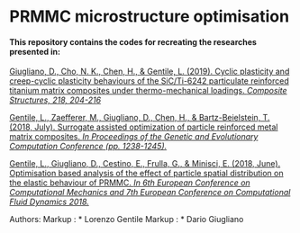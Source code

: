 # PRMMC microstructure optimisation

#### This repository contains the codes for recreating the researches presented in:

[Giugliano, D., Cho, N. K., Chen, H., & Gentile, L. (2019). Cyclic plasticity and creep-cyclic plasticity behaviours of the SiC/Ti-6242 particulate reinforced titanium matrix composites under thermo-mechanical loadings. *Composite Structures, 218, 204-216*](https://www.sciencedirect.com/science/article/pii/S0263822318329775?via%3Dihub)

[Gentile, L., Zaefferer, M., Giugliano, D., Chen, H., & Bartz-Beielstein, T. (2018, July). Surrogate assisted optimization of particle reinforced metal matrix composites. *In Proceedings of the Genetic and Evolutionary Computation Conference (pp. 1238-1245).*](https://www.researchgate.net/publication/325821623_Surrogate_assisted_optimization_of_particle_reinforced_metal_matrix_composites?_sg=rZR2ERUaZTBq2CLVeAJghFbICWSSttDwlhtqXWmHBApriiEHylnaP6U2nmQmK6lOeMIOPgGW4OSpm6zyHuPUqoPPJ9vZ1nN6OIYwFa5L.7MI7iF8lk26iEMkyvzZ3BOWUbcQMQbGxPawpgARaa0QdmbEZwwctNWBLd1ISJoTMs_MjP9bc87f06dAZDyo_xQ)

[Gentile, L., Giugliano, D., Cestino, E., Frulla, G., & Minisci, E. (2018, June). Optimisation based analysis of the effect of particle spatial distribution on the elastic behaviour of PRMMC. *In 6th European Conference on Computational Mechanics and 7th European Conference on Computational Fluid Dynamics 2018.*](https://www.researchgate.net/publication/325822333_Optimisation_based_analyisis_of_the_effect_of_particle_spatial_distribution_on_the_elastic_behaviour_of_PRMMCs)

Authors: 
 Markup : * Lorenzo Gentile
 Markup : * Dario Giugliano
